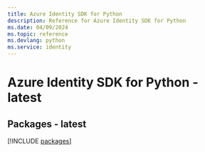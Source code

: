 ```yaml
---
title: Azure Identity SDK for Python
description: Reference for Azure Identity SDK for Python
ms.date: 04/09/2024
ms.topic: reference
ms.devlang: python
ms.service: identity
---
```

# Azure Identity SDK for Python - latest
## Packages - latest
[!INCLUDE [packages](identity-index.md)]